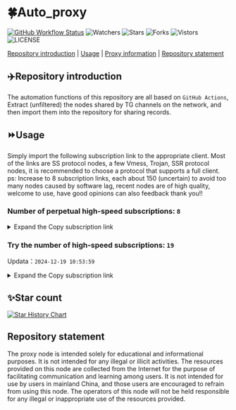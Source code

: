# 🍀Auto_proxy
[![GitHub Workflow Status](https://img.shields.io/github/actions/workflow/status/PangTouY00/Auto_proxy/main.yml?branch=main)](https://github.com/PangTouY00/Auto_proxy/actions/workflows/main.yml?branch=main) 
![Watchers](https://img.shields.io/github/watchers/w1770946466/Auto_proxy) ![Stars](https://img.shields.io/github/stars/PangTouY00/Auto_proxy) ![Forks](https://img.shields.io/github/forks/w1770946466/Auto_proxy) ![Vistors](https://visitor-badge.laobi.icu/badge?page_id=PangTouY00.Auto_proxy) ![LICENSE](https://img.shields.io/badge/license-CC%20BY--SA%204.0-green.svg)

[Repository introduction](https://github.com/PangTouY00/Auto_proxy#Repositoryintroduction) | [Usage](https://github.com/PangTouY00/Auto_proxy#Usage) | [Proxy information](https://github.com/PangTouY00/Auto_proxy#Proxyinformation) | [Repository statement](https://github.com/PangTouY00/Auto_proxy#Repositorystatement)

## ✈️Repository introduction
The automation functions of this repository are all based on `GitHub Actions`,
Extract (unfiltered) the nodes shared by TG channels on the network, and then import them into the repository for sharing records.

## ⏩Usage
Simply import the following subscription link to the appropriate client. Most of the links are SS protocol nodes, a few Vmess, Trojan, SSR protocol nodes, it is recommended to choose a protocol that supports a full client.
ps: Increase to 8 subscription links, each about 150 (uncertain) to avoid too many nodes caused by software lag, recent nodes are of high quality, welcome to use, have good opinions can also feedback thank you!!

### Number of perpetual high-speed subscriptions: `8`

<details>
  <summary>Expand the Copy subscription link</summary>

  
- [Multiprotocol Base64 encoding](https://raw.githubusercontent.com/PangTouY00/Auto_proxy/main/Long_term_subscription1)
`https://raw.githubusercontent.com/PangTouY00/Auto_proxy/main/Long_term_subscription_num`
`Total number of merge nodes: 2063`

- [Multiprotocol Base64 encoding](https://raw.githubusercontent.com/PangTouY00/Auto_proxy/main/Long_term_subscription1)
`https://raw.githubusercontent.com/PangTouY00/Auto_proxy/main/Long_term_subscription1`
`Total number of merge nodes: 258`

- [Multiprotocol Base64 encoding](https://raw.githubusercontent.com/PangTouY00/Auto_proxy/main/Long_term_subscription2)
`https://raw.githubusercontent.com/PangTouY00/Auto_proxy/main/Long_term_subscription2`
`Total number of merge nodes: 258`

- [Multiprotocol Base64 encoding](https://raw.githubusercontent.com/PangTouY00/Auto_proxy/main/Long_term_subscription3)
`https://raw.githubusercontent.com/PangTouY00/Auto_proxy/main/Long_term_subscription3`
`Total number of merge nodes: 258`

- [Multiprotocol Base64 encoding](https://raw.githubusercontent.com/PangTouY00/Auto_proxy/main/Long_term_subscription4)
`https://raw.githubusercontent.com/PangTouY00/Auto_proxy/main/Long_term_subscription4`
`Total number of merge nodes: 258`

- [Multiprotocol Base64 encoding](https://raw.githubusercontent.comPangTouY00/Auto_proxy/main/Long_term_subscription5)
`https://raw.githubusercontent.com/PangTouY00/Auto_proxy/main/Long_term_subscription5`
`Total number of merge nodes: 258`

- [Multiprotocol Base64 encoding](https://raw.githubusercontent.com/PangTouY00/Auto_proxy/main/Long_term_subscription6)
`https://raw.githubusercontent.com/PangTouY00/Auto_proxy/main/Long_term_subscription6`
`Total number of merge nodes: 258`

- [Multiprotocol Base64 encoding](https://raw.githubusercontent.com/PangTouY00/Auto_proxy/main/Long_term_subscription7)
`https://raw.githubusercontent.com/PangTouY00/Auto_proxy/main/Long_term_subscription7`
`Total number of merge nodes: 258`

- [Multiprotocol Base64 encoding](https://raw.githubusercontent.com/PangTouY00/Auto_proxy/main/Long_term_subscription8)
`https://raw.githubusercontent.com/PangTouY00/Auto_proxy/main/Long_term_subscription8`
`Total number of merge nodes: 257`

- [Clash subscription](https://raw.githubusercontent.com/PangTouY00/Auto_proxy/main/Long_term_subscription2.yaml)
`https://raw.githubusercontent.com/PangTouY00/Auto_proxy/main/Long_term_subscription1.yaml`


- [Clash subscription](https://raw.githubusercontent.com/PangTouY00/Auto_proxy/main/Long_term_subscription2.yaml)
`https://raw.githubusercontent.com/PangTouY00/Auto_proxy/main/Long_term_subscription2.yaml`


- [Clash subscription](https://raw.githubusercontent.com/PangTouY00/Auto_proxy/main/Long_term_subscription3.yaml)
`https://raw.githubusercontent.com/PangTouY00/Auto_proxy/main/Long_term_subscription3.yaml`
  
</details>

### Try the number of high-speed subscriptions: `19`
Updata：`2024-12-19 10:53:59`


<details>
  <summary>Expand the Copy subscription link</summary>  



























































































































































































































































































































































































































































































































































































































































































































































































































































































































































































































































































































































































































































































































































































































































































































































































































































































































































































































































































































































































































































































































































































































































































































































































































































































































































































































































































































































































































































































































































































































































































































































































































































































































































































































































































































































































































































































































































































































































































































































































































































































































































































































































































































































































































































































































































































































































































































































































































































































































































































































































































































































































































































































































































































































































































































































































































































































































































































































































































































































































































































































































































































































































































































































































































































































































































































































































































































































































































































































































































































































































































































































































































































































































































































































































































































































































































































































































































































































































































































































































































































































































































































































































































































































































































































































































































































































































































































































































































































































































































































































































































































































































































































































































































































































































































































































































































































































































































































































































































































































































































































































































































































































































































































































































































































































































































































































































































































































































































































































































































































































































































































































































































































































































































































































































































































































































































































































































































































































































































































































































































































































































































































































































































































































































































































































































































































































































































































































































































































































































































































































































































































































































































































































































































































































































































































































































































































































































































































































































































































































































































































































































































































































































































































































































































































































































































































































































































































































































































































































































































































































































































































































































































































































































































































































































































































































































































































































































































































































































































































































































































































































































































































































































































































































































































































































































































































































































































































































































































































































































































































































































































































































































































































































































































































































































































































































































































































































































































































































































































































































>Trial subscription：
`https://dashuai.us/api/v1/client/subscribe?token=b7f3d7ee7640895d1b395a6ad9567df0`




>Trial subscription：
`https://needss.link/api/v1/client/subscribe?token=d262ba24f0b90e8b989cc866e5ffbc11`




>Trial subscription：
`https://www.kuaidog006.top/api/v1/client/subscribe?token=d72438687a05475b027082e2445dad63`




>Trial subscription：
`https://ch.louwangzhiyu.xyz/api/v1/client/subscribe?token=e81486b74cb51f389ff1c02fb6c7bb6e`




>Trial subscription：
`https://vpn.sudatech.store/api/v1/client/subscribe?token=e4b5377049b1ba675297a4af7b3406eb`




>Trial subscription：
`https://lanmaoyun.icu/api/v1/client/subscribe?token=81a94c53d5979e394a732896b8f7ef81`




>Trial subscription：
`https://vt.louwangzhiyu.xyz/api/v1/client/subscribe?token=a264349f9d0fc079026913178cf85794`




>Trial subscription：
`https://dl.vfkum.website/api/v1/client/subscribe?token=d2f73a0b38c589e68100e6d0343df85e`




>Trial subscription：
`https://abyssvpn.com/api/v1/client/subscribe?token=35fd6aaf894e9d583f89b7f115ad2a39`




>Trial subscription：
`https://xueyejiasu.com/api/v1/client/subscribe?token=afc005897e032333cdb9d718cfbd6a8b`




>Trial subscription：
`https://www.kuaidog009.top/api/v1/client/subscribe?token=c8643736d440ee9353aed5eb22504393`




>Trial subscription：
`https://v2rayshare.githubrowcontent.com/2024/12/20241219.txt`




>Trial subscription：
`https://sulink.pro/api/v1/client/subscribe?token=96f6c52908b79495e7742b6b1a6607e6`




>Trial subscription：
`https://666666222.xyz/api/v1/client/subscribe?token=f4d3677e2fff296684ad161cf2f96f20`




>Trial subscription：
`https://qingyun.zybs.eu.org/api/v1/client/subscribe?token=e4e84631dd90cd689498baaeffb0df81`




>Trial subscription：
`https://nodefree.githubrowcontent.com/2024/12/20241218.txt`




>Trial subscription：
`https://fs.v2rayse.com/share/20241219/gbols9p3r9.txt`




>Trial subscription：
`https://hy-2.com/api/v1/client/subscribe?token=f725a20dc2ae48245ee45f155b872746`




>Trial subscription：
`https://sq9xy6.cpminig.com/api/v1/client/subscribe?token=629f7c2975d7fa84a9288fb9927981ad`



</details>

## ✨Star count
[![Star History Chart](https://api.star-history.com/svg?repos=PangTouY00/Auto_proxy&type=Date)](https://star-history.com/#w1770946466/Auto_proxy&Date)



## Repository statement
The proxy node is intended solely for educational and informational purposes. It is not intended for any illegal or illicit activities. The resources provided on this node are collected from the Internet for the purpose of facilitating communication and learning among users. It is not intended for use by users in mainland China, and those users are encouraged to refrain from using this node. The operators of this node will not be held responsible for any illegal or inappropriate use of the resources provided.
